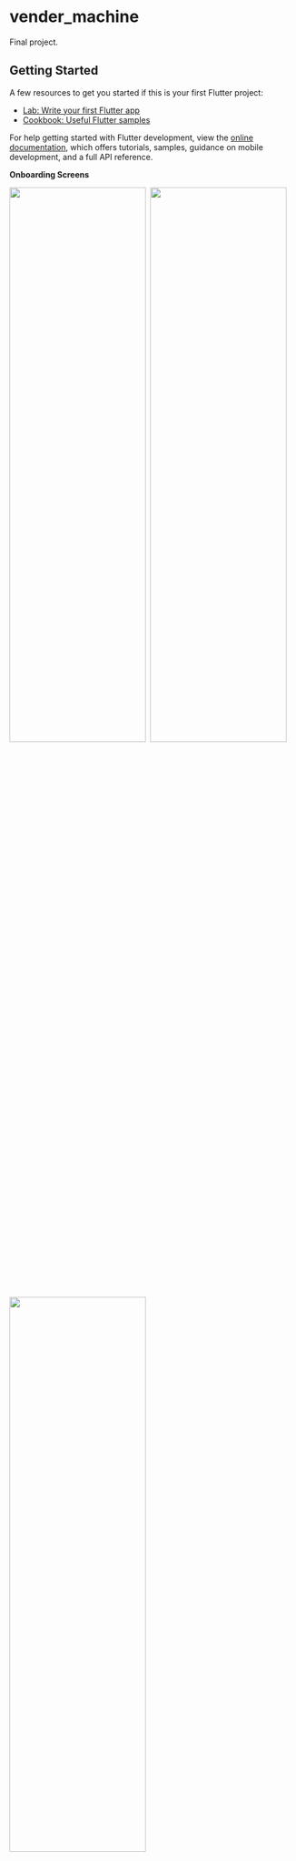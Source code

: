 # vender_machine

Final project.

## Getting Started


A few resources to get you started if this is your first Flutter project:

- [Lab: Write your first Flutter app](https://docs.flutter.dev/get-started/codelab)
- [Cookbook: Useful Flutter samples](https://docs.flutter.dev/cookbook)

For help getting started with Flutter development, view the
[online documentation](https://docs.flutter.dev/), which offers tutorials,
samples, guidance on mobile development, and a full API reference.





**Onboarding Screens** 

<p float="left">
  <img src="https://github.com/Sarah11abd6/Vender-Machine-project/assets/143298806/2cbda2eb-7228-435a-9607-5ff9f0fe1cdf.jpg" width="240" height="50%" />&nbsp;
  <img src="https://github.com/Sarah11abd6/Vender-Machine-project/assets/143298806/4edfcc36-5c4a-4ddf-81b7-3bda3dcfcfb8.jpg" width="240" height="50%" />&nbsp; 
  <img src="https://github.com/Sarah11abd6/Vender-Machine-project/assets/143298806/4af85748-5553-4da0-9378-ccd7ce4480eb.jpg" width="240" height="50%" />
</p>

**Login And SignUp Screens** 

<p float="left">
  <img src="https://github.com/Sarah11abd6/Vender-Machine-project/assets/143298806/a5cfa90a-27e7-4246-ba46-61175ae6236e.jpg" width="240" height="50%" />&nbsp; &nbsp; &nbsp;
  <img src="https://github.com/Sarah11abd6/Vender-Machine-project/assets/143298806/f0bdba45-e57d-4bef-8953-2fde4bee24d9.jpg" width="240" height="50%" />
</p>


**Home Screans** 
 
<p float="left">
  <img src="https://github.com/Sarah11abd6/Vender-Machine-project/assets/143298806/cf9d57aa-abeb-4be5-a39e-b64d78a9186e,jpg" width="240" height="50%" />&nbsp;
  <img src="https://github.com/Sarah11abd6/Vender-Machine-project/assets/143298806/be628bbb-7323-4fb6-ac23-04805a7392cb.jpg" width="240" height="50%" />&nbsp; 
  <img src="https://github.com/Sarah11abd6/Vender-Machine-project/assets/143298806/0a99a4d0-9247-435b-a54b-a480d86e678e.jpg" width="240" height="50%" />
</p>


 
<p float="left">
  <img src="https://github.com/Sarah11abd6/Vender-Machine-project/assets/143298806/72e2a21f-229c-4c36-a1b5-4e1fb4e663f0.jpg" width="240" height="50%" />&nbsp;
  <img src="https://github.com/Sarah11abd6/Vender-Machine-project/assets/143298806/3231c59f-ba01-4e33-8bdc-601c866ce95b.jpg" width="240" height="50%" />&nbsp; 
  <img src="https://github.com/Sarah11abd6/Vender-Machine-project/assets/143298806/5a98c618-336c-4e6b-af01-1723f7626206.jpg" width="240" height="50%" />
</p>



<p float="left">
  <img src="https://github.com/Sarah11abd6/Vender-Machine-project/assets/143298806/7b572ccd-40ef-4ec5-a887-8d091c0343fd.jpg" width="240" height="50%" />&nbsp;
  <img src="https://github.com/Sarah11abd6/Vender-Machine-project/assets/143298806/b44981c6-5f67-4ae8-928b-2efa66807216.jpg" width="240" height="50%" />&nbsp; 
  <img src="https://github.com/Sarah11abd6/Vender-Machine-project/assets/143298806/6831053c-968d-4c69-9ad9-52e2f489dbea.jpg" width="240" height="50%" />
</p>
